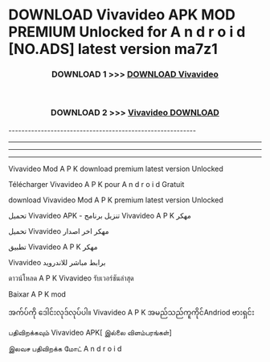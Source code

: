 # DOWNLOAD Vivavideo  APK MOD PREMIUM Unlocked for A n d r o i d [NO.ADS] latest version ma7z1 



<div align="center">

<h3>DOWNLOAD 1 >>> <a href="https://getmod2.web.app/?judul=Vivavideo ">DOWNLOAD Vivavideo </a></h3><br>

<h3>DOWNLOAD 2 >>> <a href="https://getmod2.web.app/?judul=Vivavideo ">Vivavideo  DOWNLOAD </a></h3>

</div>
----------------------------------------------------------

----------------------------------------------------------

----------------------------------------------------------

----------------------------------------------------------

Vivavideo  Mod A P K download premium latest version Unlocked

Télécharger Vivavideo  A P K pour A n d r o i d Gratuit

download Vivavideo  Mod A P K premium latest version Unlocked

تحميل Vivavideo  APK - تنزيل برنامج Vivavideo  A P K مهكر

تحميل Vivavideo  مهكر اخر اصدار

تطبيق Vivavideo  A P K مهكر

Vivavideo  برابط مباشر للاندرويد

ดาวน์โหลด A P K Vivavideo  รับเวอร์ชันล่าสุด

Baixar A P K mod

အက်ပ်ကို ဒေါင်းလုဒ်လုပ်ပါ။ Vivavideo  A P K အမည်သည်ကူကိုင်Andriod ဗားရှင်း

பதிவிறக்கவும் Vivavideo  APK[ இல்லை விளம்பரங்கள்] 
 
இலவச பதிவிறக்க மோட் A n d r o i d



